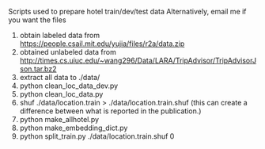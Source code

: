 Scripts used to prepare hotel train/dev/test data
Alternatively, email me if you want the files

1. obtain labeled data from https://people.csail.mit.edu/yujia/files/r2a/data.zip
2. obtained unlabeled data from http://times.cs.uiuc.edu/~wang296/Data/LARA/TripAdvisor/TripAdvisorJson.tar.bz2
3. extract all data to ./data/
4. python clean_loc_data_dev.py
5. python clean_loc_data.py
6. shuf ./data/location.train > ./data/location.train.shuf
   (this can create a difference between what is reported in the publication.)
7. python make_allhotel.py
8. python make_embedding_dict.py
9. python split_train.py ./data/location.train.shuf 0
